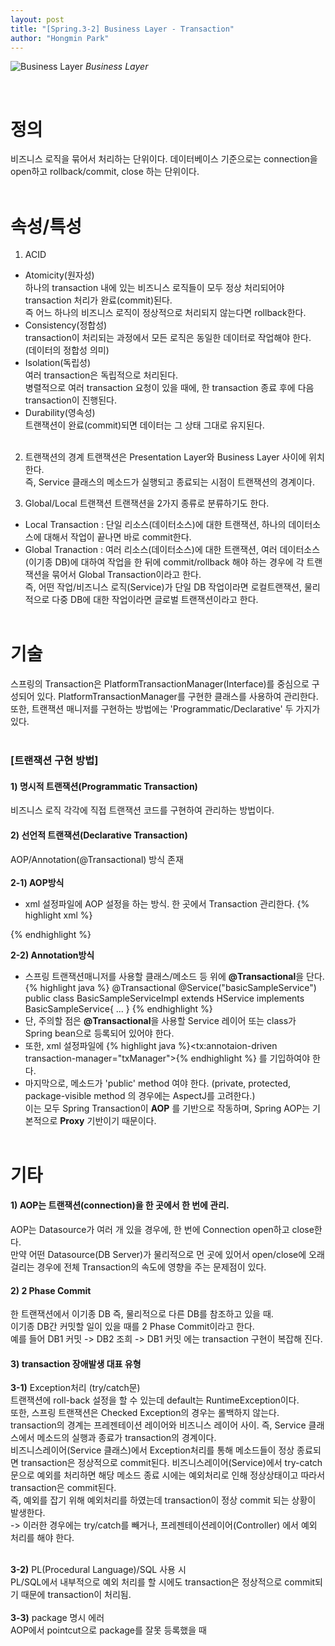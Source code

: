 ```yaml
---
layout: post
title: "[Spring.3-2] Business Layer - Transaction"
author: "Hongmin Park"
---
```


![Business Layer](https://mail.google.com/mail/u/0?ui=2&ik=e26376f5e4&view=fimg&th=16b690ff6a49d2e9&attid=0.12&disp=emb&attbid=ANGjdJ9BuqnXHFctMzgwFEuBvjZP16IXM-IP-8JM96NirSOfoNPPvSJ7_B3biXB3FWN_gmagntVZiV9HWzwsy-7sI27j06CTYu2xN2aBytUbz-8DsitZ-ghXAGD2uF8&sz=s0-l75-ft&ats=1560951710471&rm=16b690ff6a49d2e9&zw&atsh=1 "Business Layer")
_Business Layer_

<br>

# 정의
비즈니스 로직을 묶어서 처리하는 단위이다. 데이터베이스 기준으로는 connection을 open하고 rollback/commit, close 하는 단위이다.<br><br>

# 속성/특성
1) ACID
- Atomicity(원자성)<br>
하나의 transaction 내에 있는 비즈니스 로직들이 모두 정상 처리되어야 transaction 처리가 완료(commit)된다.<br>
즉 어느 하나의 비즈니스 로직이 정상적으로 처리되지 않는다면 rollback한다.<br>
- Consistency(정합성)<br>
transaction이 처리되는 과정에서 모든 로직은 동일한 데이터로 작업해야 한다.<br> 
(데이터의 정합성 의미)<br>
- Isolation(독립성)<br>
여러 transaction은 독립적으로 처리된다. <br>
병렬적으로 여러 transaction 요청이 있을 때에, 한 transaction 종료 후에 다음 transaction이 진행된다.
- Durability(영속성)<br>
트랜잭션이 완료(commit)되면 데이터는 그 상태 그대로 유지된다.<br><br>

2) 트랜잭션의 경계
트랜잭션은 Presentation Layer와 Business Layer 사이에 위치한다. <br>
즉, Service 클래스의 메소드가 실행되고 종료되는 시점이 트랜잭션의 경계이다. 

3) Global/Local 트랜잭션
트랜잭션을 2가지 종류로 분류하기도 한다.<br>
- Local Transaction : 단일 리소스(데이터소스)에 대한 트랜잭션, 하나의 데이터소스에 대해서 작업이 끝나면 바로 commit한다.
- Global Tranaction : 여러 리소스(데이터소스)에 대한 트랜잭션, 여러 데이터소스(이기종 DB)에 대하여 작업을 한 뒤에 commit/rollback 해야 하는 경우에 각 트랜잭션을 묶어서 Global Transaction이라고 한다.<br>
즉, 어떤 작업/비즈니스 로직(Service)가 단일 DB 작업이라면 로컬트랜잭션, 물리적으로 다중 DB에 대한 작업이라면 글로벌 트랜잭션이라고 한다.<br><br>


# 기술
스프링의 Transaction은 PlatformTransactionManager(Interface)를 중심으로 구성되어 있다. PlatformTransactionManager를 구현한 클래스를 사용하여 관리한다.<br>
또한, 트랜잭션 매니저를 구현하는 방법에는 'Programmatic/Declarative' 두 가지가 있다.<br><br>

### [트랜잭션 구현 방법]
#### 1) 명시적 트랜잭션(Programmatic Transaction)
비즈니스 로직 각각에 직접 트랜잭션 코드를 구현하여 관리하는 방법이다.<br>
#### 2) 선언적 트랜잭션(Declarative Transaction)
AOP/Annotation(@Transactional) 방식 존재<br><br>
**2-1) AOP방식**<br>
- xml 설정파일에 AOP 설정을 하는 방식. 한 곳에서 Transaction 관리한다.
{% highlight xml %}
<bean id="txManager" class="org.springframework.jdbc.datasource.DataSourceTransactionManager">
       <property name="dataSource" ref="dataSource"/>
</bean>
<tx:advice id="txAdvice" transaction-manager="txManager">
   <tx:attributes>
       <tx:method name="select*" read-only="true"/>
       <tx:method name="insert*" rollback-for="Exception"/>
       <tx:method name="update*" rollback-for="Exception"/>
       <tx:method name="delete*" rollback-for="Exception"/>
       <tx:method name="multi*" rollback-for="Exception"/>
   </tx:attributes>
</tx:advice>
{% endhighlight %}

**2-2) Annotation방식**<br>
- 스프링 트랜잭션매니저를 사용할 클래스/메소드 등 위에 **@Transactional**을 단다.
{% highlight java %}
@Transactional
@Service("basicSampleService")
public class BasicSampleServiceImpl extends HService implements BasicSampleService{
  ...
}
{% endhighlight %}
- 단, 주의할 점은 **@Transactional**을 사용할 Service 레이어 또는 class가 Spring bean으로 등록되어 있어야 한다.<br>
- 또한, xml 설정파일에 
{% highlight java %}<tx:annotaion-driven transaction-manager="txManager">{% endhighlight %}
를 기입하여야 한다. <br>
- 마지막으로, 메소드가 'public' method 여야 한다. (private, protected, package-visible method 의 경우에는 AspectJ를 고려한다.) 
<br>이는 모두 Spring Transaction이 **AOP** 를 기반으로 작동하며, Spring AOP는 기본적으로 **Proxy** 기반이기 때문이다.
<br><br>

# 기타
#### 1) AOP는 트랜잭션(connection)을 한 곳에서 한 번에 관리.<br>
AOP는 Datasource가 여러 개 있을 경우에, 한 번에 Connection open하고 close한다. <br>
만약 어떤 Datasource(DB Server)가 물리적으로 먼 곳에 있어서 open/close에 오래 걸리는 경우에 전체 Transaction의 속도에 영향을 주는 문제점이 있다.

#### 2) 2 Phase Commit
한 트랜잭션에서 이기종 DB 즉, 물리적으로 다른 DB를 참조하고 있을 때. <br>
이기종 DB간 커밋할 일이 있을 때를 2 Phase Commit이라고 한다. <br>
예를 들어 DB1 커밋 -> DB2 조희 -> DB1 커밋 에는 transaction 구현이 복잡해 진다.

#### 3) transaction 장애발생 대표 유형<br>
**3-1)** Exception처리 (try/catch문)<br>
트랜잭션에 roll-back 설정을 할 수 있는데 default는 RuntimeException이다. <br>
또한, 스프링 트랜잭션은 Checked Exception의 경우는 롤백하지 않는다.<br>
transaction의 경계는 프레젠테이션 레이어와 비즈니스 레이어 사이. 즉, Service 클래스에서 메소드의 실행과 종료가 transaction의 경계이다.<br>
비즈니스레이어(Service 클래스)에서 Exception처리를 통해 메소드들이 정상 종료되면 transaction은 정상적으로 commit된다. 비즈니스레이어(Service)에서 try-catch문으로 예외를 처리하면 해당 메소드 종료 시에는 예외처리로 인해 정상상태이고 따라서 transaction은 commit된다.<br>
즉, 예외를 잡기 위해 예외처리를 하였는데 transaction이 정상 commit 되는 상황이 발생한다.<br>
-> 이러한 경우에는 try/catch를 빼거나, 프레젠테이션레이어(Controller) 에서 예외 처리를 해야 한다.<br><br>

**3-2)** PL(Procedural Language)/SQL 사용 시<br>
PL/SQL에서 내부적으로 예외 처리를 할 시에도 transaction은 정상적으로 commit되기 때문에 transaction이 처리됨.<br><br>
**3-3)** package 명시 에러<br>
AOP에서 pointcut으로 package를 잘못 등록했을 때

 

 

